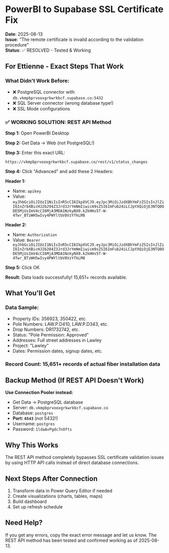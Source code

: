 # PowerBI to Supabase SSL Certificate Fix

**Date**: 2025-08-13  
**Issue**: "The remote certificate is invalid according to the validation procedure"  
**Status**: ✅ RESOLVED - Tested & Working  

## For Ettienne - Exact Steps That Work

### What Didn't Work Before:
- ❌ PostgreSQL connector with `db.vkmpbprvooxgrkwrkbcf.supabase.co:5432`
- ❌ SQL Server connector (wrong database type!)
- ❌ SSL Mode configurations

### ✅ WORKING SOLUTION: REST API Method

**Step 1:** Open PowerBI Desktop

**Step 2:** Get Data → Web (not PostgreSQL!)

**Step 3:** Enter this exact URL:
```
https://vkmpbprvooxgrkwrkbcf.supabase.co/rest/v1/status_changes
```

**Step 4:** Click "Advanced" and add these 2 Headers:

**Header 1:**
- Name: `apikey`
- Value: `eyJhbGciOiJIUzI1NiIsInR5cCI6IkpXVCJ9.eyJpc3MiOiJzdXBhYmFzZSIsInJlZiI6InZrbXBicHJ2b294Z3Jrd3JrYmNmIiwicm9sZSI6ImFub24iLCJpYXQiOjE3NTQ0ODE5MjUsImV4cCI6MjA3MDA1NzkyNX0.k2kHHs5T-W-4Twr_BTzWH5wIvy4PWYltbV8VzYfkLM8`

**Header 2:**
- Name: `Authorization`  
- Value: `Bearer eyJhbGciOiJIUzI1NiIsInR5cCI6IkpXVCJ9.eyJpc3MiOiJzdXBhYmFzZSIsInJlZiI6InZrbXBicHJ2b284Z3Jrd3JrYmNmIiwicm9sZSI6ImFub24iLCJpYXQiOjE3NTQ0ODE5MjUsImV4cCI6MjA3MDA1NzkyNX0.k2kHHs5T-W-4Twr_BTzWH5wIvy4PWYltbV8VzYfkLM8`

**Step 5:** Click OK

**Result:** Data loads successfully! 15,651+ records available.

## What You'll Get

### Data Sample:
- Property IDs: 356923, 350422, etc.
- Pole Numbers: LAW.P.D410, LAW.P.D343, etc.  
- Drop Numbers: DR1732742, etc.
- Status: "Pole Permission: Approved"
- Addresses: Full street addresses in Lawley
- Project: "Lawley"
- Dates: Permission dates, signup dates, etc.

### Record Count: 15,651+ records of actual fiber installation data

## Backup Method (If REST API Doesn't Work)

**Use Connection Pooler instead:**
- Get Data → PostgreSQL database
- Server: `db.vkmpbprvooxgrkwrkbcf.supabase.co`
- Database: `postgres`
- **Port: `6543`** (not 5432!)
- Username: `postgres` 
- Password: `1ldaAvPgdc7nOfts`

## Why This Works

The REST API method completely bypasses SSL certificate validation issues by using HTTP API calls instead of direct database connections.

## Next Steps After Connection

1. Transform data in Power Query Editor if needed
2. Create visualizations (charts, tables, maps)
3. Build dashboard
4. Set up refresh schedule

## Need Help?

If you get any errors, copy the exact error message and let us know. The REST API method has been tested and confirmed working as of 2025-08-13.